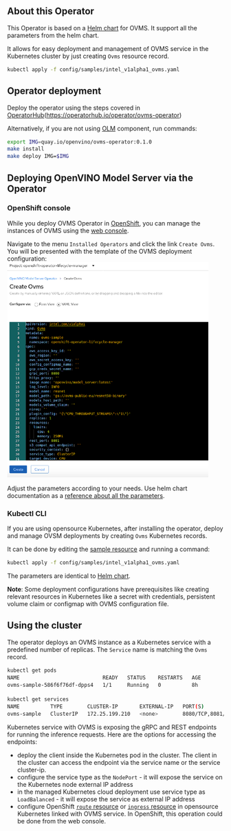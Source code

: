 ## About this Operator
This Operator is based on a [Helm chart](../../deploy/ovms) for OVMS. It support all the parameters from the helm chart.

It allows for easy deployment and management of OVMS service in the Kubernetes cluster by just creating `Ovms` resource
record.
```bash
kubectl apply -f config/samples/intel_v1alpha1_ovms.yaml
```

## Operator deployment
Deploy the operator using the steps covered in [OperatorHub](https://operatorhub.io)(https://operatorhub.io/operator/ovms-operator)

Alternatively, if you are not using [OLM](https://github.com/operator-framework/operator-lifecycle-manager) component, run commands:
```bash
export IMG=quay.io/openvino/ovms-operator:0.1.0
make install
make deploy IMG=$IMG
```

## Deploying OpenVINO Model Server via the Operator

### OpenShift console

While you deploy OVMS Operator in [OpenShift](https://www.openshift.com/), you can manage the instances of OVMS using
the [web console](https://docs.openshift.com/container-platform/4.6/web_console/web-console.html).

Navigate to the menu `Installed Operators` and click the link `Create Ovms`.
You will be presented with the template of the OVMS deployment configuration:
![template](images/openshift1.png)

Adjust the parameters according to your needs. Use helm chart documentation as a [reference about all the parameters](../../deploy/#helm-options-references).


### Kubectl CLI

If you are using opensource Kubernetes, after installing the operator, deploy and manage OVSM deployments by creating `Ovms` Kubernetes records.

It can be done by editing the [sample resource](config/samples/intel_v1alpha1_ovms.yaml) and running a command:

```bash
kubectl apply -f config/samples/intel_v1alpha1_ovms.yaml
```

The parameters are identical to [Helm chart](../../deploy/#helm-options-references).

<b>Note</b>: Some deployment configurations have prerequisites like creating relevant resources in Kubernetes like a secret with credentials,
persistent volume claim or configmap with OVMS configuration file.

## Using the cluster

The operator deploys an OVMS instance as a Kubernetes service with a predefined number of replicas.
The `Service` name is matching the `Ovms` record.
```bash
kubectl get pods
NAME                           READY   STATUS    RESTARTS   AGE
ovms-sample-586f6f76df-dpps4   1/1     Running   0          8h

kubectl get services
NAME          TYPE        CLUSTER-IP       EXTERNAL-IP   PORT(S)             AGE
ovms-sample   ClusterIP   172.25.199.210   <none>        8080/TCP,8081/TCP   8h
```

Kubernetes service with OVMS is exposing the gRPC and REST endpoints for running the inference requests.
Here are the options for accessing the endpoints:
- deploy the client inside the Kubernetes pod in the cluster. The client in the cluster can access the endpoint via the service name or the service cluster-ip.
- configure the service type as the `NodePort` - it will expose the service on the Kubernetes node external IP address
- in the managed Kubernetes cloud deployment use service type as `LoadBalanced` - it will expose the service as external IP address
- configure OpenShift [`route` resource](https://docs.openshift.com/container-platform/4.6/networking/routes/route-configuration.html) 
  or [`ingress` resource](https://kubernetes.io/docs/concepts/services-networking/ingress/) in opensource Kubernetes linked with OVMS service.
  In OpenShift, this operation could be done from the web console.
  


